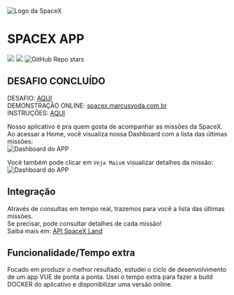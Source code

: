![Logo da SpaceX](https://upload.wikimedia.org/wikipedia/commons/thumb/d/de/SpaceX-Logo.svg/2560px-SpaceX-Logo.svg.png)
# SPACEX APP

[![](https://img.shields.io/github/languages/code-size/badges/shields.svg)](https://github.com/marcusyoda/front-challenge-spacex)
[![](https://img.shields.io/github/last-commit/google/skia.svg)](https://github.com/marcusyoda/front-challenge-spacex)
![GitHub Repo stars](https://img.shields.io/github/stars/marcusyoda/front-challenge-spacex)

## DESAFIO CONCLUÍDO
DESAFIO: [AQUI](https://github.com/marcusyoda/front-challenge-spacex/blob/SR-marcusyoda/DESAFIO.md)      
DEMONSTRAÇÃO ONLINE: [spacex.marcusyoda.com.br](https://spacex.marcusyoda.com.br/#/)  
INSTRUÇÕES: [AQUI](https://github.com/marcusyoda/front-challenge-spacex/blob/SR-marcusyoda/INSTRUCTIONS.md)      

Nosso aplicativo é pra quem gosta de acompanhar as missões da SpaceX.
Ao acessar a Home, você visualiza nossa Dashboard com a lista das últimas missões:  
![Dashboard do APP](https://github.com/marcusyoda/front-challenge-spacex/blob/SR-marcusyoda/demo-dashboard.png)  

Você também pode clicar em `Veja Mais`e visualizar detalhes da missão:  
![Dashboard do APP](https://github.com/marcusyoda/front-challenge-spacex/blob/SR-marcusyoda/demo-mission-single.png)

## Integração
Através de consultas em tempo real, trazemos para você a lista das últimas missões.  
Se precisar, pode consultar detalhes de cada missão!  
Saiba mais em: [API SpaceX Land](https://api.spacex.land/graphql/)  

## Funcionalidade/Tempo extra
Focado em produzir o melhor resultado, estudei o ciclo de desenvolvimento de um app VUE de ponta a ponta.
Usei o tempo extra para fazer a build DOCKER do aplicativo e disponibilizar uma versão online.
